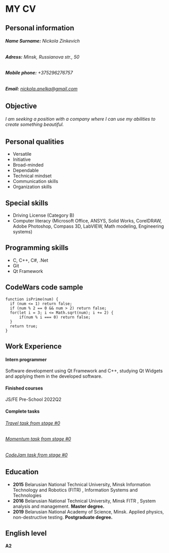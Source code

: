 # **MY CV**
## Personal information
###### **Name Surname:** *Nickola Zinkevich*
###### **Adress:** *Minsk, Russianova str., 50*
###### **Mobile phone:** *+375296276757*
###### **Email:** *nickola.anelka@gmail.com*
## Objective
###### I am seeking a position with a company where I can use my abilities to create something beautiful.
## Personal qualities
- Versatile
- Initiative
- Broad-minded
- Dependable
- Technical mindset
- Communication skills
- Organization skills
## Special skills
- Driving License (Category B)
- Computer literacy (Microsoft Office, ANSYS, Solid Works, CorelDRAW, Adobe Photoshop, Compass 3D, LabVIEW, Math modeling, Engineering systems)
## Programming skills
- C, C++, C#, .Net
- Git
- Qt Framework
## CodeWars code sample
```
function isPrime(num) { 
  if (num <= 1) return false; 
  if (num % 2 == 0 && num > 2) return false; 
  for(let i = 3; i <= Math.sqrt(num); i += 2) {
      if(num % i === 0) return false; 
  }
  return true;
}
```
## Work Experience
#### **Intern programmer**
Software development using Qt Framework and C++, studying Qt Widgets and applying them in the developed software.
#### **Finished courses**
JS/FE Pre-School 2022Q2
#### **Complete tasks**
###### [Travel task from stage #0](https://rolling-scopes-school.github.io/totaluke-JSFEPRESCHOOL2022Q2/travel/)
###### [Momentum task from stage #0](https://rolling-scopes-school.github.io/totaluke-JSFEPRESCHOOL2022Q2/momentum/)
###### [CodeJam task from stage #0](https://totaluke.github.io/eldritch-codejam/)

## Education
- **2015** Belarusian National Technical University, Minsk
Information Technology and Robotics (FITR) , Information Systems and Technologies
- **2016** Belarusian National Technical University, Minsk
FITR , System analysis and management. **Master degree.**
- **2019** Belarusian National Academy of Science, Minsk. Applied physics, non-destructive testing. **Postgraduate degree.**

## English level
**A2**
